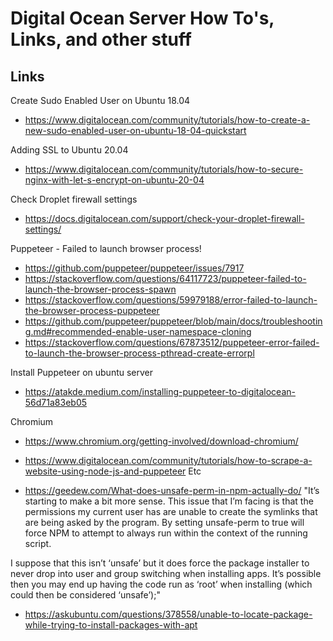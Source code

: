 # Digital Ocean Server How To's, Links, and other stuff

## Links

Create Sudo Enabled User on Ubuntu 18.04

- https://www.digitalocean.com/community/tutorials/how-to-create-a-new-sudo-enabled-user-on-ubuntu-18-04-quickstart

Adding SSL to Ubuntu 20.04

- https://www.digitalocean.com/community/tutorials/how-to-secure-nginx-with-let-s-encrypt-on-ubuntu-20-04

Check Droplet firewall settings

- https://docs.digitalocean.com/support/check-your-droplet-firewall-settings/

Puppeteer - Failed to launch browser process!

- https://github.com/puppeteer/puppeteer/issues/7917
- https://stackoverflow.com/questions/64117723/puppeteer-failed-to-launch-the-browser-process-spawn
- https://stackoverflow.com/questions/59979188/error-failed-to-launch-the-browser-process-puppeteer
- https://github.com/puppeteer/puppeteer/blob/main/docs/troubleshooting.md#recommended-enable-user-namespace-cloning
- https://stackoverflow.com/questions/67873512/puppeteer-error-failed-to-launch-the-browser-process-pthread-create-errorpl

Install Puppeteer on ubuntu server

- https://atakde.medium.com/installing-puppeteer-to-digitalocean-56d71a83eb05

Chromium

- https://www.chromium.org/getting-involved/download-chromium/
- https://www.digitalocean.com/community/tutorials/how-to-scrape-a-website-using-node-js-and-puppeteer
  Etc

- https://geedew.com/What-does-unsafe-perm-in-npm-actually-do/
  "It’s starting to make a bit more sense. This issue that I’m facing is that the permissions my current user has are unable to create the symlinks that are being asked by the program. By setting unsafe-perm to true will force NPM to attempt to always run within the context of the running script.

I suppose that this isn’t ‘unsafe’ but it does force the package installer to never drop into user and group switching when installing apps. It’s possible then you may end up having the code run as ‘root’ when installing (which could then be considered ‘unsafe’);"

- https://askubuntu.com/questions/378558/unable-to-locate-package-while-trying-to-install-packages-with-apt
